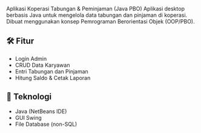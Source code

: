  Aplikasi Koperasi Tabungan & Peminjaman  (Java PBO)
Aplikasi desktop berbasis Java untuk mengelola data tabungan dan pinjaman  di koperasi. Dibuat menggunakan konsep Pemrograman Berorientasi Objek (OOP/PBO).

## 🛠️ Fitur
- Login Admin
- CRUD Data Karyawan
- Entri Tabungan dan Pinjaman
- Hitung Saldo & Cetak Laporan

## 📁 Teknologi
- Java (NetBeans IDE)
- GUI Swing
- File Database (non-SQL)
